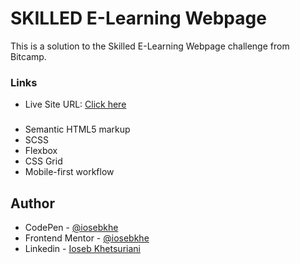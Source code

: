# SKILLED E-Learning Webpage

This is a solution to the Skilled E-Learning Webpage challenge from Bitcamp.

### Links

- Live Site URL: [Click here](https://elearn-iosebkhe.netlify.app/)

###

- Semantic HTML5 markup
- SCSS
- Flexbox
- CSS Grid
- Mobile-first workflow

## Author

- CodePen - [@iosebkhe](https://codepen.io/iosebkhe)
- Frontend Mentor - [@iosebkhe](https://www.frontendmentor.io/profile/yourusername)
- Linkedin - [Ioseb Khetsuriani](https://www.linkedin.com/in/ioseb-khetsuriani-1831801b5/)
